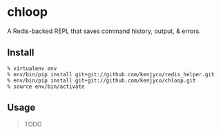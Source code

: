 chloop
======

A Redis-backed REPL that saves command history, output, & errors.

## Install

```
% virtualenv env
% env/bin/pip install git+git://github.com/kenjyco/redis_helper.git
% env/bin/pip install git+git://github.com/kenjyco/chloop.git
% source env/bin/activate
```

## Usage

> TODO
